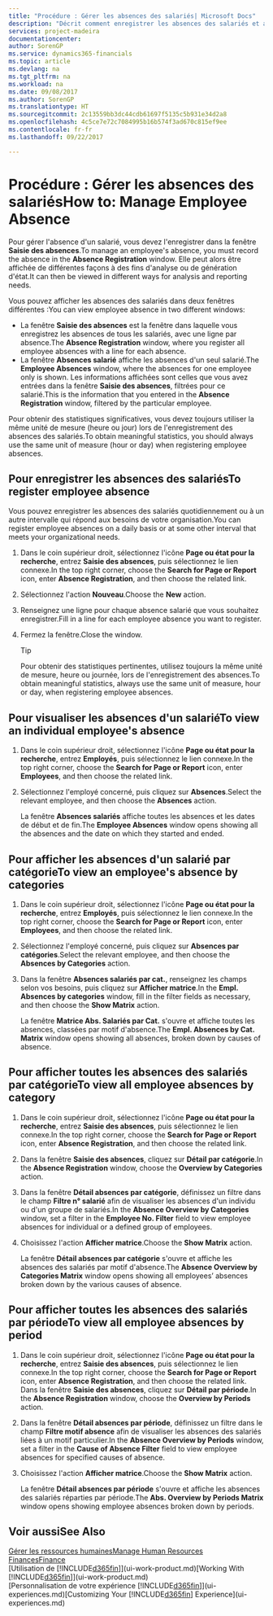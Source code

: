 ```yaml
---
title: "Procédure : Gérer les absences des salariés| Microsoft Docs"
description: "Décrit comment enregistrer les absences des salariés et analyser les statistiques d'indisponibilité."
services: project-madeira
documentationcenter: 
author: SorenGP
ms.service: dynamics365-financials
ms.topic: article
ms.devlang: na
ms.tgt_pltfrm: na
ms.workload: na
ms.date: 09/08/2017
ms.author: SorenGP
ms.translationtype: HT
ms.sourcegitcommit: 2c13559bb3dc44cdb61697f5135c5b931e34d2a8
ms.openlocfilehash: 4c5ce7e72c7084995b16b574f3ad670c815ef9ee
ms.contentlocale: fr-fr
ms.lasthandoff: 09/22/2017

---
```

# <a name="how-to-manage-employee-absence"></a><span data-ttu-id="a90cd-103">Procédure : Gérer les absences des salariés</span><span class="sxs-lookup"><span data-stu-id="a90cd-103">How to: Manage Employee Absence</span></span>
<span data-ttu-id="a90cd-104">Pour gérer l'absence d'un salarié, vous devez l'enregistrer dans la fenêtre **Saisie des absences**.</span><span class="sxs-lookup"><span data-stu-id="a90cd-104">To manage an employee's absence, you must record the absence in the **Absence Registration** window.</span></span> <span data-ttu-id="a90cd-105">Elle peut alors être affichée de différentes façons à des fins d'analyse ou de génération d'état.</span><span class="sxs-lookup"><span data-stu-id="a90cd-105">It can then be viewed in different ways for analysis and reporting needs.</span></span>

<span data-ttu-id="a90cd-106">Vous pouvez afficher les absences des salariés dans deux fenêtres différentes :</span><span class="sxs-lookup"><span data-stu-id="a90cd-106">You can view employee absence in two different windows:</span></span>

* <span data-ttu-id="a90cd-107">La fenêtre **Saisie des absences** est la fenêtre dans laquelle vous enregistrez les absences de tous les salariés, avec une ligne par absence.</span><span class="sxs-lookup"><span data-stu-id="a90cd-107">The **Absence Registration** window, where you register all employee absences with a line for each absence.</span></span>
* <span data-ttu-id="a90cd-108">La fenêtre **Absences salarié** affiche les absences d'un seul salarié.</span><span class="sxs-lookup"><span data-stu-id="a90cd-108">The **Employee Absences** window, where the absences for one employee only is shown.</span></span> <span data-ttu-id="a90cd-109">Les informations affichées sont celles que vous avez entrées dans la fenêtre **Saisie des absences**, filtrées pour ce salarié.</span><span class="sxs-lookup"><span data-stu-id="a90cd-109">This is the information that you entered in the **Absence Registration** window, filtered by the particular employee.</span></span>

<span data-ttu-id="a90cd-110">Pour obtenir des statistiques significatives, vous devez toujours utiliser la même unité de mesure (heure ou jour) lors de l'enregistrement des absences des salariés.</span><span class="sxs-lookup"><span data-stu-id="a90cd-110">To obtain meaningful statistics, you should always use the same unit of measure (hour or day) when registering employee absences.</span></span>

## <a name="to-register-employee-absence"></a><span data-ttu-id="a90cd-111">Pour enregistrer les absences des salariés</span><span class="sxs-lookup"><span data-stu-id="a90cd-111">To register employee absence</span></span>
<span data-ttu-id="a90cd-112">Vous pouvez enregistrer les absences des salariés quotidiennement ou à un autre intervalle qui répond aux besoins de votre organisation.</span><span class="sxs-lookup"><span data-stu-id="a90cd-112">You can register employee absences on a daily basis or at some other interval that meets your organizational needs.</span></span>

1. <span data-ttu-id="a90cd-113">Dans le coin supérieur droit, sélectionnez l'icône **Page ou état pour la recherche**, entrez **Saisie des absences**, puis sélectionnez le lien connexe.</span><span class="sxs-lookup"><span data-stu-id="a90cd-113">In the top right corner, choose the **Search for Page or Report** icon, enter **Absence Registration**, and then choose the related link.</span></span>
2. <span data-ttu-id="a90cd-114">Sélectionnez l'action **Nouveau**.</span><span class="sxs-lookup"><span data-stu-id="a90cd-114">Choose the **New** action.</span></span>
3. <span data-ttu-id="a90cd-115">Renseignez une ligne pour chaque absence salarié que vous souhaitez enregistrer.</span><span class="sxs-lookup"><span data-stu-id="a90cd-115">Fill in a line for each employee absence you want to register.</span></span>
4. <span data-ttu-id="a90cd-116">Fermez la fenêtre.</span><span class="sxs-lookup"><span data-stu-id="a90cd-116">Close the window.</span></span>

    > [!Tip]
    > <span data-ttu-id="a90cd-117">Pour obtenir des statistiques pertinentes, utilisez toujours la même unité de mesure, heure ou journée, lors de l'enregistrement des absences.</span><span class="sxs-lookup"><span data-stu-id="a90cd-117">To obtain meaningful statistics, always use the same unit of measure, hour or day, when registering employee absences.</span></span>

## <a name="to-view-an-individual-employees-absence"></a><span data-ttu-id="a90cd-118">Pour visualiser les absences d'un salarié</span><span class="sxs-lookup"><span data-stu-id="a90cd-118">To view an individual employee's absence</span></span>
1. <span data-ttu-id="a90cd-119">Dans le coin supérieur droit, sélectionnez l'icône **Page ou état pour la recherche**, entrez **Employés**, puis sélectionnez le lien connexe.</span><span class="sxs-lookup"><span data-stu-id="a90cd-119">In the top right corner, choose the **Search for Page or Report** icon, enter **Employees**, and then choose the related link.</span></span>
2. <span data-ttu-id="a90cd-120">Sélectionnez l'employé concerné, puis cliquez sur **Absences**.</span><span class="sxs-lookup"><span data-stu-id="a90cd-120">Select the relevant employee, and then choose the **Absences** action.</span></span>

    <span data-ttu-id="a90cd-121">La fenêtre **Absences salariés** affiche toutes les absences et les dates de début et de fin.</span><span class="sxs-lookup"><span data-stu-id="a90cd-121">The **Employee Absences** window opens showing all the absences and the date on which they started and ended.</span></span>

## <a name="to-view-an-employees-absence-by-categories"></a><span data-ttu-id="a90cd-122">Pour afficher les absences d'un salarié par catégorie</span><span class="sxs-lookup"><span data-stu-id="a90cd-122">To view an employee's absence by categories</span></span>
1. <span data-ttu-id="a90cd-123">Dans le coin supérieur droit, sélectionnez l'icône **Page ou état pour la recherche**, entrez **Employés**, puis sélectionnez le lien connexe.</span><span class="sxs-lookup"><span data-stu-id="a90cd-123">In the top right corner, choose the **Search for Page or Report** icon, enter **Employees**, and then choose the related link.</span></span>
2. <span data-ttu-id="a90cd-124">Sélectionnez l'employé concerné, puis cliquez sur **Absences par catégories**.</span><span class="sxs-lookup"><span data-stu-id="a90cd-124">Select the relevant employee, and then choose the **Absences by Categories** action.</span></span>
3. <span data-ttu-id="a90cd-125">Dans la fenêtre **Absences salariés par cat.**, renseignez les champs selon vos besoins, puis cliquez sur **Afficher matrice**.</span><span class="sxs-lookup"><span data-stu-id="a90cd-125">In the **Empl. Absences by categories** window, fill in the filter fields as necessary, and then choose the **Show Matrix** action.</span></span>

    <span data-ttu-id="a90cd-126">La fenêtre **Matrice Abs. Salariés par Cat.** s'ouvre et affiche toutes les absences, classées par motif d'absence.</span><span class="sxs-lookup"><span data-stu-id="a90cd-126">The **Empl. Absences by Cat. Matrix** window opens showing all absences, broken down by causes of absence.</span></span>

## <a name="to-view-all-employee-absences-by-category"></a><span data-ttu-id="a90cd-127">Pour afficher toutes les absences des salariés par catégorie</span><span class="sxs-lookup"><span data-stu-id="a90cd-127">To view all employee absences by category</span></span>
1. <span data-ttu-id="a90cd-128">Dans le coin supérieur droit, sélectionnez l'icône **Page ou état pour la recherche**, entrez **Saisie des absences**, puis sélectionnez le lien connexe.</span><span class="sxs-lookup"><span data-stu-id="a90cd-128">In the top right corner, choose the **Search for Page or Report** icon, enter **Absence Registration**, and then choose the related link.</span></span>
2. <span data-ttu-id="a90cd-129">Dans la fenêtre **Saisie des absences**, cliquez sur **Détail par catégorie**.</span><span class="sxs-lookup"><span data-stu-id="a90cd-129">In the **Absence Registration** window, choose the **Overview by Categories** action.</span></span>
3. <span data-ttu-id="a90cd-130">Dans la fenêtre **Détail absences par catégorie**, définissez un filtre dans le champ **Filtre n° salarié** afin de visualiser les absences d'un individu ou d'un groupe de salariés.</span><span class="sxs-lookup"><span data-stu-id="a90cd-130">In the **Absence Overview by Categories** window, set a filter in the **Employee No. Filter** field to view employee absences for individual or a defined group of employees.</span></span>
4. <span data-ttu-id="a90cd-131">Choisissez l'action **Afficher matrice**.</span><span class="sxs-lookup"><span data-stu-id="a90cd-131">Choose the **Show Matrix** action.</span></span>

    <span data-ttu-id="a90cd-132">La fenêtre **Détail absences par catégorie** s'ouvre et affiche les absences des salariés par motif d'absence.</span><span class="sxs-lookup"><span data-stu-id="a90cd-132">The **Absence Overview by Categories Matrix** window opens showing all employees’ absences broken down by the various causes of absence.</span></span>

## <a name="to-view-all-employee-absences-by-period"></a><span data-ttu-id="a90cd-133">Pour afficher toutes les absences des salariés par période</span><span class="sxs-lookup"><span data-stu-id="a90cd-133">To view all employee absences by period</span></span>
1. <span data-ttu-id="a90cd-134">Dans le coin supérieur droit, sélectionnez l'icône **Page ou état pour la recherche**, entrez **Saisie des absences**, puis sélectionnez le lien connexe.</span><span class="sxs-lookup"><span data-stu-id="a90cd-134">In the top right corner, choose the **Search for Page or Report** icon, enter **Absence Registration**, and then choose the related link.</span></span>
   <span data-ttu-id="a90cd-135">Dans la fenêtre **Saisie des absences**, cliquez sur **Détail par période**.</span><span class="sxs-lookup"><span data-stu-id="a90cd-135">In the **Absence Registration** window, choose the **Overview by Periods** action.</span></span>
2. <span data-ttu-id="a90cd-136">Dans la fenêtre **Détail absences par période**, définissez un filtre dans le champ **Filtre motif absence** afin de visualiser les absences des salariés liées à un motif particulier.</span><span class="sxs-lookup"><span data-stu-id="a90cd-136">In the **Absence Overview by Periods** window, set a filter in the **Cause of Absence Filter** field to view employee absences for specified causes of absence.</span></span>
3. <span data-ttu-id="a90cd-137">Choisissez l'action **Afficher matrice**.</span><span class="sxs-lookup"><span data-stu-id="a90cd-137">Choose the **Show Matrix** action.</span></span>

    <span data-ttu-id="a90cd-138">La fenêtre **Détail absences par période** s'ouvre et affiche les absences des salariés réparties par période.</span><span class="sxs-lookup"><span data-stu-id="a90cd-138">The **Abs. Overview by Periods Matrix** window opens showing employee absences broken down by periods.</span></span>

## <a name="see-also"></a><span data-ttu-id="a90cd-139">Voir aussi</span><span class="sxs-lookup"><span data-stu-id="a90cd-139">See Also</span></span>
[<span data-ttu-id="a90cd-140">Gérer les ressources humaines</span><span class="sxs-lookup"><span data-stu-id="a90cd-140">Manage Human Resources</span></span>](hr-manage-human-resources.md)  
[<span data-ttu-id="a90cd-141">Finances</span><span class="sxs-lookup"><span data-stu-id="a90cd-141">Finance</span></span>](finance.md)  
<span data-ttu-id="a90cd-142">[Utilisation de [!INCLUDE[d365fin](includes/d365fin_md.md)]](ui-work-product.md)</span><span class="sxs-lookup"><span data-stu-id="a90cd-142">[Working With [!INCLUDE[d365fin](includes/d365fin_md.md)]](ui-work-product.md)</span></span>  
<span data-ttu-id="a90cd-143">[Personnalisation de votre expérience [!INCLUDE[d365fin](includes/d365fin_md.md)]](ui-experiences.md)</span><span class="sxs-lookup"><span data-stu-id="a90cd-143">[Customizing Your [!INCLUDE[d365fin](includes/d365fin_md.md)] Experience](ui-experiences.md)</span></span>

